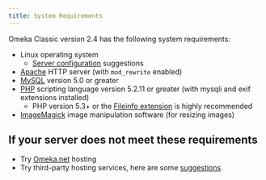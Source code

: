 ```yaml
---
title: System Requirements
---
```

Omeka Classic version 2.4 has the following system requirements:

-   Linux operating system
    -   [Server configuration](/Server_configuration.md) suggestions
-   [Apache](http://www.apache.org/) HTTP server (with `mod_rewrite` enabled)
-   [MySQL](http://www.mysql.com/) version 5.0 or greater
-   [PHP](http://www.php.net/) scripting language version 5.2.11 or greater (with mysqli and exif extensions installed)
    -   PHP version 5.3+ or the [Fileinfo extension](http://www.php.net/manual/en/fileinfo.installation.php) is highly recommended
-   [ImageMagick](http://www.imagemagick.org/script/index.php) image manipulation software (for resizing images)

## If your server does not meet these requirements
-   Try [Omeka.net](http://omeka.net) hosting
-   Try third-party hosting services, here are some [suggestions](../GettingStarted/Hosting_Suggestions.md).